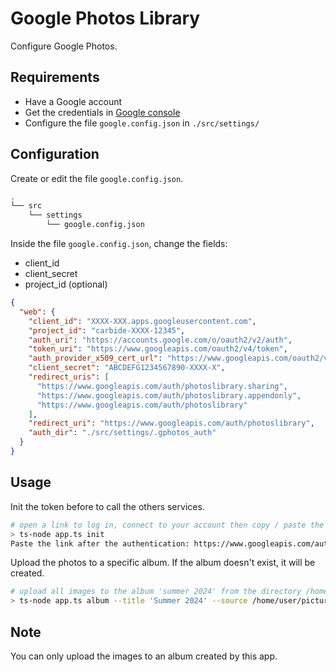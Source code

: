 # Google Photos Library
Configure Google Photos.

## Requirements
- Have a Google account
- Get the credentials in [Google console](https://console.cloud.google.com/apis/credentials)
- Configure the file `google.config.json` in `./src/settings/`

## Configuration
Create or edit the file `google.config.json`.
```sh
.
└── src
    └── settings
        └── google.config.json
```

Inside the file `google.config.json`, change the fields:
- client_id
- client_secret
- project_id (optional)
```json
{
  "web": {
    "client_id": "XXXX-XXX.apps.googleusercontent.com",
    "project_id": "carbide-XXXX-12345",
    "auth_uri": "https://accounts.google.com/o/oauth2/v2/auth",
    "token_uri": "https://www.googleapis.com/oauth2/v4/token",
    "auth_provider_x509_cert_url": "https://www.googleapis.com/oauth2/v1/certs",
    "client_secret": "ABCDEFG1234567890-XXXX-X",
    "redirect_uris": [
      "https://www.googleapis.com/auth/photoslibrary.sharing",
      "https://www.googleapis.com/auth/photoslibrary.appendonly",
      "https://www.googleapis.com/auth/photoslibrary"
    ],
    "redirect_uri": "https://www.googleapis.com/auth/photoslibrary",
    "auth_dir": "./src/settings/.gphotos_auth"
  }
}
```

## Usage

Init the token before to call the others services.
```sh
# open a link to log in, connect to your account then copy / paste the link to extract the code
> ts-node app.ts init
Paste the link after the authentication: https://www.googleapis.com/auth/photoslibrary?code=XXXX-XXX&scope=https%3A%2F%2Fwww.googleapis.com%2Fauth%2Fphotoslibrary.sharing+https%3A%2F%2Fwww.googleapis.com%2Fauth%2Fphotoslibrary+https%3A%2F%2Fwww.googleapis.com%2Fauth%2Fphotoslibrary.appendonly
```

Upload the photos to a specific album. If the album doesn't exist, it will be created.
```sh
# upload all images to the album 'summer 2024' from the directory /home/user/pictures
> ts-node app.ts album --title 'Summer 2024' --source /home/user/pictures
```

## Note
You can only upload the images to an album created by this app.